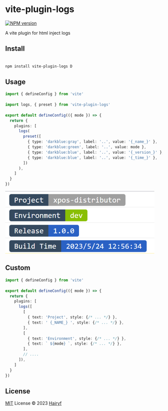 # vite-plugin-logs

[![NPM version](https://img.shields.io/npm/v/vite-plugin-logs?color=a1b858&label=)](https://www.npmjs.com/package/pkg-name)

A vite plugin for html inject logs

## Install

```bash

npm install vite-plugin-logs D

```

## Usage

```ts
import { defineConfig } from 'vite'

import logs, { preset } from 'vite-plugin-logs'

export default defineConfig(({ mode }) => {
  return {
    plugins: [
      logs(
        preset([
          { type: 'darkblue:gray', label: '..', value: '{_name_}' },
          { type: 'darkblue:green', label: '..', value: mode },
          { type: 'darkblue:blue', label: '..', value: '{_version_}' },
          { type: 'darkblue:blue', label: '..', value: '{_time_}' },
        ])
      ),
    ]
  }
})
```

<img height="200" src="public/1.png" />

## Custom
  
```ts
import { defineConfig } from 'vite'

export default defineConfig(({ mode }) => {
  return {
    plugins: [
      logs([
        [
          { text: 'Project', style: {/* ... */} },
          { text: ' {_NAME_} ', style: {/* ... */} },
        ],
        [
          { text: 'Environment', style: {/* ... */} },
          { text: ` ${mode} `, style: {/* ... */} },
        ],
        // ....
      ]),
    ]
  }
})
```

## License

[MIT](./LICENSE) License © 2023 [Hairyf](https://github.com/hairyf)

